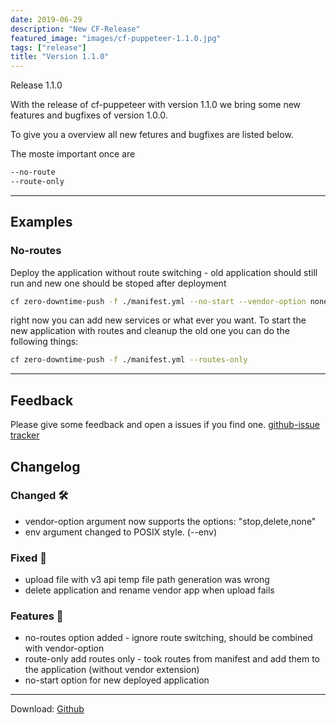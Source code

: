 ```yaml
---
date: 2019-06-29
description: "New CF-Release"
featured_image: "images/cf-puppeteer-1.1.0.jpg"
tags: ["release"]
title: "Version 1.1.0"
---
```


Release 1.1.0

With the release of cf-puppeteer with version 1.1.0 we bring some new features and bugfixes of version 1.0.0.

To give you a overview all new fetures and bugfixes are listed below.

The moste important once are
```bash
--no-route
--route-only
``` 

---

## Examples

### No-routes
Deploy the application without route switching - old application should still run and new one should be stoped after deployment

```bash
cf zero-downtime-push -f ./manifest.yml --no-start --vendor-option none
```

right now you can add new services or what ever you want.
To start the new application with routes and cleanup the old one you can do the following things:

```bash
cf zero-downtime-push -f ./manifest.yml --routes-only
```

---


## Feedback

Please give some feedback and open a issues if you find one. [github-issue tracker](https://github.com/HappyTobi/cf-puppeteer/issues)


## Changelog

### Changed 🛠
    
- vendor-option argument now supports the options: "stop,delete,none"
- env argument changed to POSIX style. (--env)

### Fixed 🐛

- upload file with v3 api temp file path generation was wrong
- delete application and rename vendor app when upload fails

### Features 🚀

- no-routes option added - ignore route switching, should be combined with vendor-option
- route-only add routes only - took routes from manifest and add them to the application (without vendor extension)
- no-start option for new deployed application

---

Download:
[Github](https://github.com/HappyTobi/cf-puppeteer/releases/tag/1.1.0)
